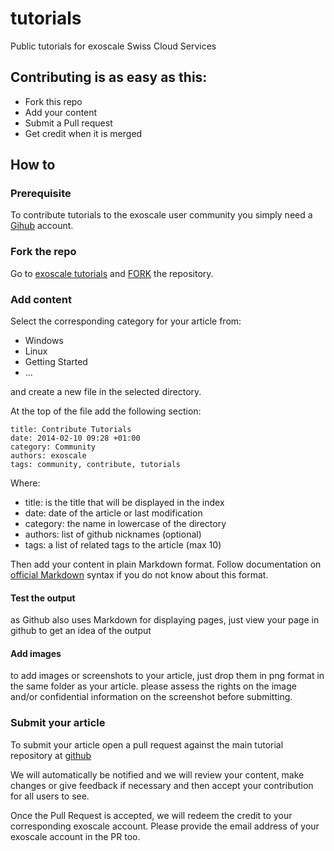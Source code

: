 tutorials
=========

Public tutorials for exoscale Swiss Cloud Services

## Contributing is as easy as this:

* Fork this repo
* Add your content
* Submit a Pull request
* Get credit when it is merged

## How to

### Prerequisite

To contribute tutorials to the exoscale user community you simply need a
[Gihub](http://www.github.com) account.

### Fork the repo

Go to [exoscale tutorials](https://github.com/exoscale/tutorials/) and 
[FORK](https://github.com/exoscale/tutorials/fork) the repository.

### Add content

Select the corresponding category for your article from:

* Windows
* Linux
* Getting Started
* ...

and create a new file in the selected directory.

At the top of the file add the following section: 

    
    title: Contribute Tutorials
    date: 2014-02-10 09:28 +01:00
    category: Community
    authors: exoscale
    tags: community, contribute, tutorials
    

Where:

* title: is the title that will be displayed in the index
* date: date of the article or last modification
* category: the name in lowercase of the directory
* authors: list of github nicknames (optional)
* tags: a list of related tags to the article (max 10)

Then add your content in plain Markdown format. Follow documentation
on [official Markdown](http://daringfireball.net/projects/markdown/syntax) syntax
if you do not know about this format.

#### Test the output

as Github also uses Markdown for displaying pages, just view your page in github 
to get an idea of the output

#### Add images

to add images or screenshots to your article, just drop them in png format in the same folder as your article.
please assess the rights on the image and/or confidential information on the screenshot before submitting.

### Submit your article

To submit your article open a pull request against the main tutorial 
repository at [github](https://github.com/exoscale/tutorials/compare/)

We will automatically be notified and we will review your content, make changes or give 
feedback if necessary and then accept your contribution for all users to see.

Once the Pull Request is accepted, we will redeem the credit to your corresponding 
exoscale account. Please provide the email address of your exoscale account in the PR too.

